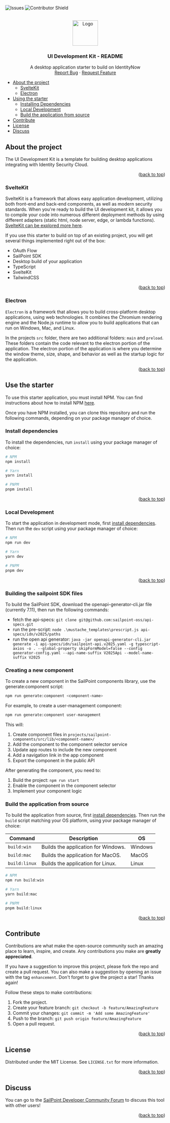 <a id="readme-top"></a>

<!-- PROJECT SHIELDS -->

![Issues][issues-shield]
![Contributor Shield][contributor-shield]

[issues-shield]:https://img.shields.io/github/issues/sailpoint-oss/electron-identitynow-starter?label=Issues
[contributor-shield]:https://img.shields.io/github/contributors/sailpoint-oss/electron-identitynow-starter?label=Contributors
[product-screenshot]: ./assets/images/electron-identitynow-starter-output.png

<!-- PROJECT LOGO -->
<br />
<div align="center">
  <a href="https://github.com/othneildrew/Best-README-Template">
    <img src="https://avatars.githubusercontent.com/u/63106368?s=200&v=4" alt="Logo" width="80" height="80">
  </a>

  <h3 align="center">UI Development Kit - README</h3>

  <p align="center">
    A desktop application starter to build on IdentityNow
    <br />
    <a href="https://github.com/sailpoint-oss/electron-identitynow-starter/issues/new?assignees=&labels=bug&projects=&template=bug-report.md&title=%5BBUG%5D+Your+Bug+Report+Here">Report Bug</a>
    ·
    <a href="https://github.com/sailpoint-oss/electron-identitynow-starter/issues/new?assignees=&labels=enhancement&projects=&template=feature-request.md&title=%5BFEATURE%5D+Your+Feature+Request+Here+">Request Feature</a>
  </p>
</div>

- [About the project](#about-the-project)
  - [SvelteKit](#sveltekit)
  - [Electron](#electron)
- [Using the starter](#using-the-starter)
  - [Installing Dependencies](#installing-dependencies)
  - [Local Development](#local-development)
  - [Build the application from source](#build-the-application-from-source)
- [Contribute](#contribute)
- [License](#license)
- [Discuss](#discuss)


<!-- ABOUT THE PROJECT -->
## About the project

<!-- <div align="center">
<img src="./assets/images/electron-identitynow-starter-output.png" width="500" height="" style="text-align:center">
</div> -->

The UI Development Kit is a template for building desktop applications integrating with Identity Security Cloud.  

<p align="right">(<a href="#readme-top">back to top</a>)</p>

### SvelteKit

SvelteKit is a framework that allows easy application development, utilizing both front-end and back-end components, as well as modern security standards. When you're ready to build the UI development kit, it allows you to compile your code into numerous different deployment methods by using different adapters (static html, node server, edge, or lambda functions).   
[SvelteKit can be explored more here](https://kit.svelte.dev).

If you use this starter to build on top of an existing project, you will get several things implemented right out of the box:  

- OAuth Flow
- SailPoint SDK
- Desktop build of your application
- TypeScript
- SvelteKit
- TailwindCSS

<p align="right">(<a href="#readme-top">back to top</a>)</p>

### Electron

`Electron` is a framework that allows you to build cross-platform desktop applications, using web technologies. It combines the Chromium rendering engine and the Node.js runtime to allow you to build applications that can run on Windows, Mac, and Linux.

In the projects `src` folder, there are two additional folders: `main` and `preload`. These folders contain the code relevant to the electron portion of the application. The electron portion of the application is where you determine the window theme, size, shape, and behavior as well as the startup logic for the application.

<p align="right">(<a href="#readme-top">back to top</a>)</p>

## Use the starter

To use this starter application, you must install NPM. You can find instructions about how to install NPM [here](https://docs.npmjs.com/downloading-and-installing-node-js-and-npm).

Once you have NPM installed, you can clone this repository and run the following commands, depending on your package manager of choice.

### Install dependencies

To install the dependencies, run `install` using your package manager of choice:

```bash
# NPM
npm install
```

```bash
# Yarn
yarn install
```

```bash
# PNPM
pnpm install
```

<p align="right">(<a href="#readme-top">back to top</a>)</p>

### Local Development

To start the application in development mode, first [install dependencies](#installing-dependencies). Then run the `dev` script using your package manager of choice:

```bash
# NPM
npm run dev
```

```bash
# Yarn
yarn dev
```

```bash
# PNPM
pnpm dev
```

<p align="right">(<a href="#readme-top">back to top</a>)</p>

### Building the sailpoint SDK files

To build the SailPoint SDK, download the openapi-generator-cli.jar file (currently 7.11), then run the following commands:

 - fetch the api-specs: `git clone git@github.com:sailpoint-oss/api-specs.git`
 - run the pre-script: `node .\mustache_templates\prescript.js api-specs/idn/v2025/paths`
 - run the open api generator: `java -jar openapi-generator-cli.jar generate -i api-specs/idn/sailpoint-api.v2025.yaml -g typescript-axios -o . --global-property skipFormModel=false --config generator-config.yaml --api-name-suffix V2025Api --model-name-suffix V2025`

### Creating a new component

To create a new component in the SailPoint components library, use the generate:component script:

```bash
npm run generate:component <component-name>
```

For example, to create a user-management component:

```bash
npm run generate:component user-management
```

This will:
1. Create component files in `projects/sailpoint-components/src/lib/<component-name>/`
2. Add the component to the component selector service
3. Update app routes to include the new component
4. Add a navigation link in the app component
5. Export the component in the public API

After generating the component, you need to:
1. Build the project: `npm run start`
2. Enable the component in the component selector
3. Implement your component logic

### Build the application from source

To build the application from source, first [install dependencies](#installing-dependencies). Then run the `build` script matching your OS platform, using your package manager of choice:

| Command | Description | OS |
| --- | --- | --- |
| `build:win` | Builds the application for Windows. | Windows |
| `build:mac` | Builds the application for MacOS. | MacOS |
| `build:linux` | Builds the application for Linux. | Linux |

```bash
# NPM
npm run build:win
```

```bash
# Yarn
yarn build:mac
```

```bash
# PNPM
pnpm build:linux
```

<p align="right">(<a href="#readme-top">back to top</a>)</p>

<!-- CONTRIBUTING -->
## Contribute

Contributions are what make the open-source community such an amazing place to learn, inspire, and create. Any contributions you make are **greatly appreciated**.

If you have a suggestion to improve this project, please fork the repo and create a pull request. You can also make a suggestion by opening an issue with the tag `enhancement`.
Don't forget to give the project a star! Thanks again!

Follow these steps to make contributions:

1. Fork the project.
2. Create your feature branch: `git checkout -b feature/AmazingFeature`
3. Commit your changes: `git commit -m 'Add some AmazingFeature'`
4. Push to the branch: `git push origin feature/AmazingFeature`
5. Open a pull request. 

<p align="right">(<a href="#readme-top">back to top</a>)</p>

<!-- LICENSE -->
## License

Distributed under the MIT License. See `LICENSE.txt` for more information.

<p align="right">(<a href="#readme-top">back to top</a>)</p>

<!-- CONTACT -->
## Discuss

You can go to the [SailPoint Developer Community Forum](https://developer.sailpoint.com/discuss/tag/electron-identitynow-starter) to discuss this tool with other users! 

<p align="right">(<a href="#readme-top">back to top</a>)</p>
